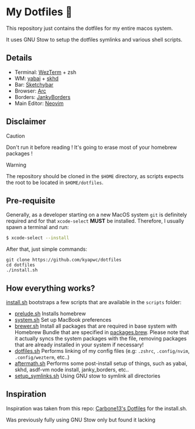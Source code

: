 # My Dotfiles 🚀
This repository just contains the dotfiles for my entire macos system.

It uses GNU Stow to setup the dotfiles symlinks and various shell scripts.

## Details
- Terminal: [WezTerm](https://wezfurlong.org/wezterm/index.html) + zsh
- WM: [yabai]((https://github.com/koekeishiya/yabai)) + [skhd](https://github.com/koekeishiya/skhd)
- Bar: [Sketchybar](https://github.com/FelixKratz/SketchyBar)
- Browser: [Arc](https://arc.net/)
- Borders: [JankyBorders](https://github.com/FelixKratz/JankyBorders)
- Main Editor: [Neovim](https://neovim.io/)

## Disclaimer

> [!CAUTION]
> Don't run it before reading ! It's going to erase most of your homebrew packages !

> [!WARNING]
> The repository should be cloned in the `$HOME` directory, as scripts expects the root to be located in `$HOME/dotfiles`.

## Pre-requisite
Generally, as a developer starting on a new MacOS system `git` is definitely required and for that `xcode-select` **MUST** be installed. Therefore, I usually spawn a terminal and run:
```sh
$ xcode-select --install
```

After that, just simple commands:
```
git clone https://github.com/kyapwc/dotfiles
cd dotfiles
./install.sh
```

## How everything works?
[install.sh](./install.sh) bootstraps a few scripts that are available in the `scripts` folder:
- [prelude.sh](./scripts/prelude.sh) Installs homebrew
- [system.sh](./scripts/system.sh) Set up MacBook preferences
- [brewer.sh](./scripts/brewer.sh) Install all packages that are required in base system with Homebrew Bundle that are specified in [packages.brew](./packages.brew). Please note that it actually syncs the system packages with the file, removing packages that are already installed in your system if necessary!
- [dotfiles.sh](./scripts/dotfiles.sh) Performs linking of my config files (e.g: `.zshrc`, `.config/nvim`, `.config/wezterm`, etc..)
- [aftermath.sh](./scripts/aftermath.sh) Performs some post-install setup of things, such as yabai, skhd, asdf-vm node install, janky_borders, etc..
- [setup_symlinks.sh](./scripts/setup_symlinks.sh) Using GNU stow to symlink all directories

## Inspiration
Inspiration was taken from this repo: [Carbone13's Dotfiles](https://github.com/Carbone13/dotfiles) for the install.sh.

Was previously fully using GNU Stow only but found it lacking
